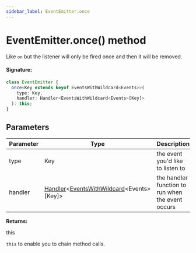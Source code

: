 ```yaml
---
sidebar_label: EventEmitter.once
---
```


# EventEmitter.once() method

Like `on` but the listener will only be fired once and then it will be removed.

#### Signature:

```typescript
class EventEmitter {
  once<Key extends keyof EventsWithWildcard<Events>>(
    type: Key,
    handler: Handler<EventsWithWildcard<Events>[Key]>
  ): this;
}
```

## Parameters

| Parameter | Type                                                                                                                  | Description                                       |
| --------- | --------------------------------------------------------------------------------------------------------------------- | ------------------------------------------------- |
| type      | Key                                                                                                                   | the event you'd like to listen to                 |
| handler   | [Handler](./puppeteer.handler.md)&lt;[EventsWithWildcard](./puppeteer.eventswithwildcard.md)&lt;Events&gt;\[Key\]&gt; | the handler function to run when the event occurs |

**Returns:**

this

`this` to enable you to chain method calls.
